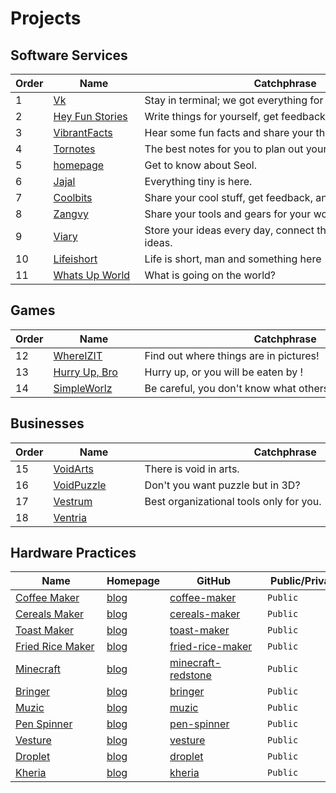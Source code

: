 # Projects

<!-- ## Tools -->
<!---->
<!-- | [Verditer](./plans/verditer.md)      | Build full software services with pure Rust. | [verditer.xyz](https://verditer.xyz)           | [verditer](https://github.com/voidsupernova/verditer)          | `Public`                                      | $0.00                                      |       | -->
<!-- | [VacuumUI](./plans/vacuumui.md)      | Modern UI Library for Verditer.              | [vacuumui.xyz](https://vacuumui.xyz)           | [vacuumui](https://github.com/voidsupernova/vacuumui)          | `Public`                                      | $0.00                                      |       | -->

## Software Services

| Order | <div style="width: 130px">Name</div>                          | <div style="width: 450px">Catchphrase</div>                    | Homepage                                       | <div style="width: 140px">GitHub</div>                          | <div style="width:120px">Public/Private</div> | <div style="width: 100px">Domain Fee</div> | Money |
| ----- | ------------------------------------------------------------- | -------------------------------------------------------------- | ---------------------------------------------- | --------------------------------------------------------------- | --------------------------------------------- | ------------------------------------------ | ----- |
| 1     | [Vk](./plans/software-services/vk.md)                         | Stay in terminal; we got everything for you to code.           | [vkshell.xyz](https://vkshell.xyz)             | [vk](https://github.com/voidsupernova/vk)                       | `Public`                                      | $0.00                                      |       |
| 2     | [Hey Fun Stories](./plans/software-services/heyfunstories.md) | Write things for yourself, get feedback, and improve.          | [heyfunstories.xyz](https://heyfunstories.xyz) | [heyfunstories](https://github.com/voidsupernova/heyfunstories) | `Later Public`                                | $0.00                                      |       |
| 3     | [VibrantFacts](./plans/software-services/vibrantfacts.md)     | Hear some fun facts and share your thoughts wiht others.       | [vibrantfacts.xyz](https://vibrantfacts.xyz)   | [vibrantfacts](https://github.com/voidsupernova/vibrantfacts)   | `Later Public`                                | $0.00                                      |       |
| 4     | [Tornotes](./plans/software-services/tornotes.md)             | The best notes for you to plan out your software services.     | [tornotes.xyz](https://tornotes.xyz)           | [tornotes](https://github.com/voidsupernova/tornotes)           | `Private`                                     | $0.00                                      |       |
| 5     | [homepage](./plans/software-services/homepage.md)             | Get to know about Seol.                                        | [voidsupernova.xyz](https://voidsupernova.xyz) | [voidsupernova.xyz](https://github.com/voidsupernova/homepage)  | `Public`                                      | $0.00                                      |       |
| 6     | [Jajal](./plans/software-services/jajal.md)                   | Everything tiny is here.                                       | [jajal.xyz](https://jajal.xyz)                 | [jajal](https://github.com/voidsupernova/zangvy)                | `Later Public`                                | $0.00                                      |       |
| 7     | [Coolbits](./plans/software-services/coolbits.md)             | Share your cool stuff, get feedback, and improve.              | [coolbits.xyz](https://coolbits.xyz)           | [coolbits](https://github.com/voidsupernova/coolbits)           | `Later Public`                                | $0.00                                      |       |
| 8     | [Zangvy](./plans/software-services/zangvy.md)                 | Share your tools and gears for your work with the public.      | [zangvy.xyz](https://zangvy.xyz)               | [zangvy](https://github.com/voidsupernova/zangvy)               | `Later Public`                                | $0.00                                      |       |
| 9     | [Viary](./plans/software-services/viary.md)                   | Store your ideas every day, connect them, get of better ideas. | [viary.xyz](https://viary.xyz)                 | [viary](https://github.com/voidsupernova/viary)                 | `Private`                                     | $0.00                                      |       |
| 10    | [Lifeishort](./plans/software-services/lifeishort.md)         | Life is short, man and something here                          | [lifeishort.xyz](https://lifeishort.xyz)       | [lifeishort](https://github.com/voidsupernova/lifeishort)       | `Private`                                     | $0.00                                      |       |
| 11    | [Whats Up World](./plans/software-services/whatsupworld.md)   | What is going on the world?                                    | [whatsupworld.xyz](https://whatsupworld.xyz)   | [whatsupworld](https://github.com/voidsupernova/whatsupworld)   | `Private`                                     | $0.00                                      |       |

## Games

| Order | <div style="width: 130px">Name</div>         | <div style="width: 450px">Catchphrase</div>     | Homepage                                   | <div style="width: 140px">GitHub</div>                      | <div style="width:120px">Public/Private</div> | <div style="width: 100px">Domain Fee</div> | Money |
| ----- | -------------------------------------------- | ----------------------------------------------- | ------------------------------------------ | ----------------------------------------------------------- | --------------------------------------------- | ------------------------------------------ | ----- |
| 12    | [WhereIZIT](./plans/games/whereizit.md)      | Find out where things are in pictures!          | [whereizit.xyz](https://whereizit.xyz)     | [whereizit](https://github.com/voidsupernova/whereizit)     | `Private`                                     | $0.00                                      |       |
| 13    | [Hurry Up, Bro](./plans/games/hurryupbro.md) | Hurry up, or you will be eaten by !             | [hurryupbro.xyz](https://hurryupbro.xyz)   | [hurryupbro](https://github.com/voidsupernova/hurryupbro)   | `Private`                                     | $0.00                                      |       |
| 14    | [SimpleWorlz](./plans/games/simpleworlz.md)  | Be careful, you don't know what others will do! | [simpleworlz.xyz](https://simpleworlz.xyz) | [simpleworlz](https://github.com/voidsupernova/simpleworlz) | `Private`                                     | $0.00                                      |       |

## Businesses

| Order | <div style="width: 130px">Name</div>           | <div style="width: 450px">Catchphrase</div> | Homepage                                 | <div style="width: 140px">GitHub</div>                    | <div style="width:120px">Public/Private</div> | <div style="width: 100px">Domain Fee</div> | Money |
| ----- | ---------------------------------------------- | ------------------------------------------- | ---------------------------------------- | --------------------------------------------------------- | --------------------------------------------- | ------------------------------------------ | ----- |
| 15    | [VoidArts](./plans/businesses/voidarts.md)     | There is void in arts.                      | [voidarts.xyz](https://voidarts.xyz)     | [voidarts](https://github.com/voidsupernova/voidarts)     | `Private`                                     | $0.00                                      |       |
| 16    | [VoidPuzzle](./plans/businesses/voidpuzzle.md) | Don't you want puzzle but in 3D?            | [voidpuzzle.xyz](https://voidpuzzle.xyz) | [voidpuzzle](https://github.com/voidsupernova/voidpuzzle) | `Private`                                     | $0.00                                      |       |
| 17    | [Vestrum](./plans/businesses/vestrum.md)       | Best organizational tools only for you.     | [vestrum.xyz](https://vestrum.xyz)       | [vestrum](https://github.com/voidsupernova/vestrum)       | `Private`                                     | $0.00                                      |       |
| 18    | [Ventria](./plans/businesses/ventria.md)       |                                             | [ventria.xyz](https://ventria.xyz)       | [ventria](https://github.com/voidsupernova/ventria)       | `Private`                                     | $0.00                                      |       |

## Hardware Practices

| <div style="width: 130px">Name</div>                               | Homepage                                                      | <div style="width: 140px">GitHub</div>                                    | <div style="width:120px">Public/Private</div> | <div style="width: 100px">Domain Fee</div> | Money |
| ------------------------------------------------------------------ | ------------------------------------------------------------- | ------------------------------------------------------------------------- | --------------------------------------------- | ------------------------------------------ | ----- |
| [Coffee Maker](./plans/hardware-practices/coffee-maker.md)         | [blog](https://voidsupernova.xyz/projects/coffee-maker)       | [coffee-maker](https://github.com/voidsupernova/coffee-maker)             | `Public`                                      | $0.00                                      |       |
| [Cereals Maker](./plans/hardware-practices/cereals-maker.md)       | [blog](https://voidsupernova.xyz/projects/cereals-maker)      | [cereals-maker](https://github.com/voidsupernova/cereals-maker)           | `Public`                                      | $0.00                                      |       |
| [Toast Maker](./plans/hardware-practices/toast-maker.md)           | [blog](https://voidsupernova.xyz/projects/toast-maker)        | [toast-maker](https://github.com/voidsupernova/toast-maker)               | `Public`                                      | $0.00                                      |       |
| [Fried Rice Maker](./plans/hardware-practices/fried-rice-maker.md) | [blog](https://voidsupernova.xyz/projects/fried-rice-maker)   | [fried-rice-maker](https://github.com/voidsupernova/fried-rice-maker)     | `Public`                                      | $0.00                                      |       |
| [Minecraft](./plans/hardware-practices/minecraft.md)               | [blog](https://voidsupernova.xyz/projects/minecraft-redstone) | [minecraft-redstone](https://github.com/voidsupernova/minecraft-redstone) | `Public`                                      | $0.00                                      |       |
| [Bringer](./plans/hardware-practices/bringer.md)                   | [blog](https://voidsupernova.xyz/projects/bringer)            | [bringer](https://github.com/voidsupernova/bringer)                       | `Public`                                      | $0.00                                      |       |
| [Muzic](./plans/hardware-practices/muzic.md)                       | [blog](https://voidsupernova.xyz/projects/muzic)              | [muzic](https://github.com/voidsupernova/muzic)                           | `Public`                                      | $0.00                                      |       |
| [Pen Spinner](./plans/hardware-practices/pen-spinner.md)           | [blog](https://voidsupernova.xyz/projects/pen-spinner)        | [pen-spinner](https://github.com/voidsupernova/pen-spinner)               | `Public`                                      | $0.00                                      |       |
| [Vesture](./plans/hardware-practices/vesture.md)                   | [blog](https://voidsupernova.xyz/projects/vesture)            | [vesture](https://github.com/voidsupernova/vesture)                       | `Public`                                      | $0.00                                      |       |
| [Droplet](./plans/hardware-practices/droplet.md)                   | [blog](https://voidsupernova.xyz/projects/droplet)            | [droplet](https://github.com/voidsupernova/droplet)                       | `Public`                                      | $0.00                                      |       |
| [Kheria](./plans/hardware-practices/kheria.md)                     | [blog](https://voidsupernova.xyz/projects/kheria)             | [kheria](https://github.com/voidsupernova/kheria)                         | `Public`                                      | $0.00                                      |       |
